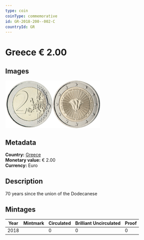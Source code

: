 ```yaml
---
type: coin
coinType: commemorative
id: GR-2018-200--002-C
countryId: GR
---
```


# Greece € 2.00

## Images

<img src="../../Images/common-2007-200.png" height="150" alt="Front image"><img src="Images/GR-2018-200-002.png" height="150" alt="Back image">

## Metadata

**Country:** [Greece](../../Countries/Greece/index.md)\
**Monetary value:** € 2.00\
**Currency:** Euro

## Description
70 years since the union of the Dodecanese

## Mintages

| Year | Mintmark | Circulated | Brilliant Uncirculated | Proof |
| ---- | -------- | ---------- | ---------------------- | ----- |
| 2018 | | 0 | 0 | 0 |
